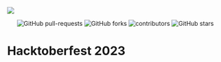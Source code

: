 <img src="https://doimages.nyc3.cdn.digitaloceanspaces.com/002Blog/1100x640%20Hacktober%20fest%20header.png">
<p align="center">
   <img alt="GitHub pull-requests" src="https://img.shields.io/github/issues-pr/Adithyakr15/HacktoberFest10-2023">
   <img alt="GitHub forks" src="https://img.shields.io/github/forks/Adithyakr15/HacktoberFest10-2023">
   <img alt="contributors" src="https://img.shields.io/github/contributors/Adithyakr15/HacktoberFest10-2023">
   <img alt="GitHub stars" src="https://img.shields.io/github/stars/Adithyakr15/HacktoberFest10-2023">
</p>

# Hacktoberfest 2023

